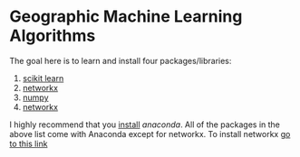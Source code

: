 # Geographic Machine Learning Algorithms

The goal here is to learn and install four packages/libraries:
1. [scikit learn](http://scikit-learn.org/)
2. [networkx](https://networkx.github.io/)
3. [numpy](http://www.numpy.org/)
4. [networkx](matplotlib.org)

I highly recommend that you [install] *anaconda*. All of the packages in the above list come with Anaconda except for networkx. To install networkx [go to this link]


[install]: https://www.anaconda.com/download/
[go to this link]: https://networkx.github.io/documentation/latest/install.html

